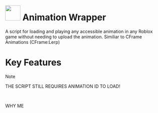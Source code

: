 # <img src="https://github.com/pizzaboxer/bloxstrap/raw/main/Images/Bloxstrap.png" width="48"/> Animation Wrapper

A script for loading and playing any accessible animation in any Roblox game without needing to upload the animation.
Similiar to CFrame Animations (CFrame:Lerp) 

# Key Features


> [!NOTE]
> THE SCRIPT STILL REQUIRES ANIMATION ID TO LOAD!

<font color='#ffffff'>oops</font>

<p1>WHY ME<p1>
